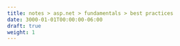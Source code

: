 ```yaml
---
title: notes > asp.net > fundamentals > best practices
date: 3000-01-01T00:00:00-06:00
draft: true
weight: 1
---
```


